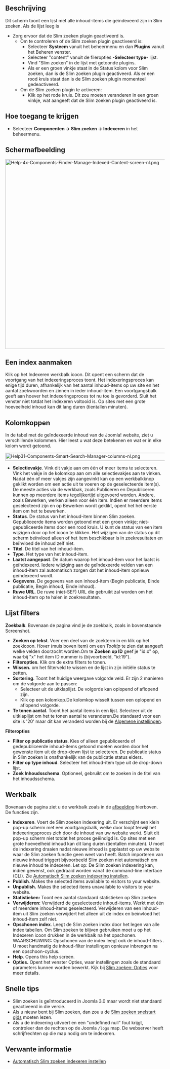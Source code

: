 <!-- Filename: Help4.x:Smart_Search:_Indexed_Content / Display title: Slim zoeken: Geïndexeerde inhoud -->

## Beschrijving

Dit scherm toont een lijst met alle inhoud-items die geïndexeerd zijn in
Slim zoeken. Als de lijst leeg is

- Zorg ervoor dat de Slim zoeken plugin geactiveerd is.
  - Om te controleren of de Slim zoeken plugin geactiveerd is:
    - Selecteer **Systeem** vanuit het beheermenu en dan **Plugins**
      vanuit het Beheren venster.
    - Selecteer "content" vanuit de fileropties **-Selecteer type-**
      lijst.
    - Vind "Slim zoeken" in de lijst met getoonde plugins.
    - Als er een groen vinkje staat in de Status kolom voor Slim zoeken,
      dan is de Slim zoeken plugin geactiveerd. Als er een rood kruis
      staat dan is de Slim zoeken plugin momenteel gedeactiveerd.
  - Om de Slim zoeken plugin te activeren:
    - Klik op het rode kruis. Dit zou moeten veranderen in een groen
      vinkje, wat aangeeft dat de Slim zoeken plugin geactiveerd is.

## Hoe toegang te krijgen

- Selecteer **Componenten → Slim zoeken → Indexeren** in het
  beheermenu.

## Schermafbeelding

<img
src="https://docs.joomla.org/images/thumb/0/00/Help-4x-Components-Finder-Manage-Indexed-Content-screen-nl.png/800px-Help-4x-Components-Finder-Manage-Indexed-Content-screen-nl.png"
decoding="async"
srcset="https://docs.joomla.org/images/0/00/Help-4x-Components-Finder-Manage-Indexed-Content-screen-nl.png 1.5x"
data-file-width="1186" data-file-height="888" width="800" height="599"
alt="Help-4x-Components-Finder-Manage-Indexed-Content-screen-nl.png" />

## Een index aanmaken

Klik op het Indexeren werkbalk icoon. Dit opent een scherm dat de
voortgang van het indexeringsproces toont. Het indexeringsproces kan
enige tijd duren, afhankelijk van het aantal inhoud-items op uw site en
het aantal zoekwoorden en zinnen in ieder inhoud-item. Een
voortgangsbalk geeft aan hoever het indexeringsproces tot nu toe is
gevorderd. Sluit het venster niet totdat het indexeren voltooid is. Op
sites met een grote hoeveelheid inhoud kan dit lang duren (tientallen
minuten).

## Kolomkoppen

In de tabel met de geïndexeerde inhoud van de Joomla! website, ziet u
verschillende kolommen. Hier leest u wat deze betekenen en wat er in
elke kolom wordt getoond.

<img
src="https://docs.joomla.org/images/3/3a/Help31-Components-Smart-Search-Manager-columns-nl.png"
decoding="async" data-file-width="702" data-file-height="25" width="702"
height="25"
alt="Help31-Components-Smart-Search-Manager-columns-nl.png" />

- **Selectievakje**. Vink dit vakje aan om één of meer items te
  selecteren. Vink het vakje in de kolomkop aan om alle selectievakjes
  aan te vinken. Nadat één of meer vakjes zijn aangevinkt kan op een
  werkbalkknop geklikt worden om een actie uit te voeren op de
  geselecteerde item(s). De meeste acties via de werkbak, zoals
  Publiceren en Depubliceren kunnen op meerdere items tegelijkertijd
  uitgevoerd worden. Andere, zoals Bewerken, werken alleen voor één
  item. Indien er meerdere items geselecteerd zijn en op Bewerken wordt
  geklikt, opent het het eerste item om het te bewerken.
- **Status**. De status van het inhoud-item binnen Slim zoeken.
  Gepubliceerde items worden getoond met een groen vinkje;
  niet-gepubliceerde items door een rood kruis. U kunt de status van een
  item wijzigen door op het icoon te klikken. Het wijzigen van de status
  op dit scherm beïnvloed alleen of het item beschikbaar is in
  zoekresultaten en beïnvloed de inhoud zelf niet.
- **Titel**. De titel van het inhoud-item.
- **Type**. Het type van het inhoud-item.
- **Laatst aangepast**. De datum waarop het inhoud-item voor het laatst
  is geïndexeerd. Iedere wijziging aan de geïndexeerde velden van een
  inhoud-item zal automatisch zorgen dat het inhoud-item opnieuw
  geïndexeerd wordt.
- **Gegevens**. De gegevens van een inhoud-item (Begin publicatie, Einde
  publicatie, Begin inhoud, Einde inhoud).
- **Ruwe URL**. De ruwe (niet-SEF) URL die gebruikt zal worden om het
  inhoud-item op te halen in zoekresultaten.

## Lijst filters

**Zoekbalk**. Bovenaan de pagina vind je de zoekbalk, zoals in
bovenstaande Screenshot.

- **Zoeken op tekst**. Voer een deel van de zoekterm in en klik op het
  zoekicoon. *Hover* (muis boven item) om een *Tooltip* te zien dat
  aangeeft welke velden doorzocht worden.Om te **Zoeken op ID** geef je
  "id:x" op, waarbij "x" het item ID nummer is (bijvoorbeeld, "id:19").
- **Filteropties**. Klik om de extra filters te tonen.
- **Wissen.** om het filterveld te wissen en de lijst in zijn initiële
  status te zetten.
- **Sortering**. Toont het huidige weergave volgorde veld. Er zijn 2
  manieren om de volgorde aan te passen:
  - Selecteer uit de uitklaplijst. De volgorde kan oplopend of aflopend
    zijn.
  - Klik op een kolomkop.De kolomkop wisselt tussen een oplopend en
    aflopend volgorde.
- **Te tonen aantal.** Toont het aantal items in een lijst. Selecteer
  uit de uitklaplijst om het te tonen aantal te veranderen.De standaard
  voor een site is '20' maar dit kan veranderd worden bij de [Algemene
  instellingen](https://docs.joomla.org/Help4.x:Site_Global_Configuration/nl#defaultlistlimit "Help4.x:Site Global Configuration/nl").

**Filteropties**

- **Filter op publicatie status**. Kies of alleen gepubliceerde of
  gedepubliceerde inhoud-items getoond moeten worden door het gewenste
  item uit de drop-down lijst te selecteren. De publicatie status in
  Slim zoeken is onafhankelijk van de publicatie status elders.
- **Filter op type inhoud**. Selecteer het inhoud-item type uit de
  drop-down lijst.
- **Zoek Inhoudsschema**. Optioneel, gebruikt om te zoeken in de titel
  van het inhoudsschema.

## Werkbalk

Bovenaan de pagina ziet u de werkbalk zoals in de
[afbeelding](#Schermafbeelding) hierboven. De functies zijn.

- **Indexeren**. Voert de Slim zoeken indexering uit. Er verschijnt een
  klein pop-up scherm met een voortgangsbalk, welke door loopt terwijl
  het indexeringsproces zich door de inhoud van uw website werkt. Sluit
  dit pop-up scherm niet totdat het proces geëindigd is. Op sites met
  een grote hoeveelheid inhoud kan dit lang duren (tientallen minuten).
  U moet de indexering draaien nadat nieuwe inhoud is geplaatst op uw
  website waar de Slim zoeken functie geen weet van heeft. Batch
  importeren van nieuwe inhoud triggert bijvoorbeeld Slim zoeken niet
  automatisch om nieuwe inhoud te indexeren. Let op: De Slim zoeken
  indexering kan, indien gewenst, ook gedraaid worden vanaf de
  command-line interface (CLI). Zie [Automatisch Slim zoeken indexering
  instellen](https://docs.joomla.org/Setting_up_automatic_Smart_Search_indexing "Special:MyLanguage/Setting up automatic Smart Search indexing").
- **Publish**. Makes the selected items available to visitors to your
  website.
- **Unpublish.** Makes the selected items unavailable to visitors to
  your website.
- **Statistieken:** Toont een aantal standaard statistieken op Slim
  zoeken
- **Verwijderen:** Verwijderd de geselecteerde inhoud-items. Werkt met
  één of meerdere inhoud-items geselecteerd. Verwijderen van een
  inhoud-item uit Slim zoeken verwijdert het alleen uit de index en
  beïnvloed het inhoud-item zelf niet.
- **Opschonen index**. Leegt de Slim zoeken index door het legen van
  alle index tabellen. Om Slim zoeken te blijven gebruiken moet u op het
  Indexeren icoon drukken in de werkbalk na het opschonen. WAARSCHUWING:
  Opschonen van de index leegt ook de inhoud-filters . U moet handmatig
  de inhoud-filter instellingen opnieuw inbrengen na een
  opschoon-cyclus.
- **Help**. Opens this help screen.
- **Opties.** Opent het venster Opties, waar instellingen zoals de
  standaard parameters kunnen worden bewerkt. Kijk bij [Slim zoeken:
  Opties](https://docs.joomla.org/Help4.x:Smart_Search:_Options/nl "Help4.x:Smart Search: Options/nl")
  voor meer details.

## Snelle tips

- Slim zoeken is geïntroduceerd in Joomla 3.0 maar wordt niet standaard
  geactiveerd in die versie.
- Als u nieuw bent bij Slim zoeken, dan zou u de [Slim zoeken snelstart
  gids](https://docs.joomla.org/Smart_Search_quickstart_guide "Smart Search quickstart guide")
  moeten lezen.
- Als u de indexering uitvoert en een "undefined null" fout krijgt,
  controleer dan de rechten op de Joomla `/logs` map. De webserver heeft
  schrijfrechten op die map nodig om te indexeren.

## Verwante informatie

- [Automatisch Slim zoeken indexeren
  instellen](https://docs.joomla.org/Setting_up_automatic_Smart_Search_indexing "Setting up automatic Smart Search indexing")
